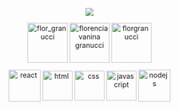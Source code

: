 <!-- Typing SVG by DenverCoder1 - https://github.com/DenverCoder1/readme-typing-svg -->
<p align="center">
  <a href="https://github.com/DenverCoder1/readme-typing-svg"><img src="https://readme-typing-svg.herokuapp.com?color=CC9B6D&center=true&vCenter=true&lines=Front+end+developer"></a>
</p>

<p align="center">
<a href="https://twitter.com/flor_granucci" target="blank"><img align="center" src="https://i.ibb.co/sHW1sNh/icons8-twitter-100.png" alt="flor_granucci" height="80" width="80" /></a>
<a href="https://linkedin.com/in/florencia vanina granucci" target="blank"><img align="center" src="https://i.ibb.co/MMGsrwb/icons8-linkedin-100.png" alt="florencia vanina granucci" height="80" width="80" /></a>
<a href="https://instagram.com/florgranucci" target="blank"><img align="center" src="https://i.ibb.co/DLvDprC/icons8-instagram-100.png" alt="florgranucci" height="80" width="80" /></a>
</p>

<p align="center">
<a href="https://es.reactjs.org/" target="blank"><img align="center" src="https://i.ibb.co/wS90f2b/icons8-reaccionar-100.png" alt="react" height="64" width="64" /></a>
<a href="https://developer.mozilla.org/es/docs/Web/HTML" target="blank"><img align="center" src="https://i.ibb.co/CsFNp26/icons8-html-5-512.png" alt="html" height="60" width="60" /></a>
<a href="https://developer.mozilla.org/es/docs/Web/CSS" target="blank"><img align="center" src="https://i.ibb.co/jVp19CB/icons8-css3-512.png" alt="css" height="60" width="60" /></a>
<a href="https://developer.mozilla.org/es/docs/Web/JavaScript" target="blank"><img align="center" src="https://i.ibb.co/qr0zSm9/icons8-logotipo-de-javascript-512.png" alt="javascript" height="60" width="60" /></a>
<a href="https://nodejs.org/es/" target="blank"><img align="center" src="https://i.ibb.co/XXxCs5H/icons8-nodejs-144.png" alt="nodejs" height="64" width="64" /></a>
</p>

